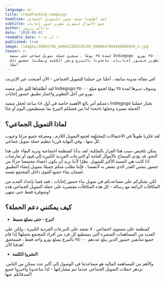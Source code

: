 ```yaml
---
language: ar
title: crowdfunding-campaign
headline: لقد أطلقنا حملة جسور للتمويل الجماعي
subtitle: جمع الأموال لتمويل تطوير جسور إجابات
author: ناتالي زرزور
date: '2018-09-01'
readable_date: ١ آب ٢٠١٨
published: true
image: /images/39091766_449415282226293_8908447064568889344_n.jpg
teaser: >-
  لمدة ٣٥ يومًا ، سنجري حملة تمويل جماعي على منصة Indiegogo  بهدف جمع ٣٥٠٠٠ يورو
  لتمويل تطوير جـسـور إجـابـات. ساعدونا بالتبرع ونشر الكلمة ويمكننا تحقيق ذلك
  معًا!
---
```

في مقالة مدونة سابقة ، أعلنا عن حملتنا للتمويل الجماعي - الآن أصبحت عبر الإنترنت!

لقد أطلقناها للتو على منصة Indiegogo وسوف نديرها لمدة ٣٥ يومًا لجمع مبلغ ٣٥٠٠٠ يورو من أجل التطوير واختبار تطبيق جسور إجابات.

دعمكم أمر بالغ الأهمية خاصة في أول ٤٨ ساعة لجعل منصة Indiegogo تختار حملتنا كحملة مميزة وجعلها ناجحة! لذا من فضلكم التبرع بما تستطيعون اليوم أو غدًا!



## لماذا التمويل الجماعي؟

لقد فكرنا طويلاً في الاحتمالات المختلفة لجمع التمويل اللازم ، ومعرفة جميع مزايا وعيوب كلٍّ منها ، وفي النهاية قررنا تنظيم حملة تمويل جماعي. 

يمكن تلخيص سبب هذا القرار بالملكية: لقد بدأنا كمنظمة اجتماعية ونريد البقاء على هذا النحو. قد يؤدي السماح بالأموال العامة أو التبرعات الفردية الكبيرة إلى قيود أو تعارضات اذا كانت هي النسبة الأكبر للتمويل. نظرًا لأننا نريد أن يكون أعضاء مجتمعنا جزءًا من جسور بنفس القدر الذي نشعر به لأنفسنا ، فإننا نطلب منكم جميعًا بتمويل إنشاء التطبيق لضمان بقاء جميع القوى داخل المجتمع نفسه.

لكي نشكركم على مساعدتكم في تمويل بناء جسور إجابات ، فقد قمنا بإعداد العديد من المكافآت الرائعة مع رسالة - كل هذه المكافآت مقتصرة على حملة التمويل الجماعي هذه ومتوفرة فقط حتى تنتهي!



## كيف يمكنني دعم الحملة؟

* **تبرع - حتى بمبلغ بسيط!**

كمنظمة على مستوى اجتماعي ، لا نعتمد على التبرعات الفردية الكبيرة ، ولكن على العديد من المساهمات الصغيرة التي يستطيع كل فرد من أفراد المجتمع تحملها! إذا قام جميع متابعين جسور الذين يبلغ عددهم ٣٥٠٠٠ بالتبرع بمبلغ يورو واحد فقط ، فسنحقق هدفنا الآن!





* **انشروا الكلمة!**

والأهم من المساهمة المالية هو مساعدتنا في الوصول إلى أكبر عدد ممكن من الناس. تزدهر حملات التمويل الجماعي عندما تتم مشاركتها - لذا ساعدونا وأخبروا جميع أصدقائكم عنها!
